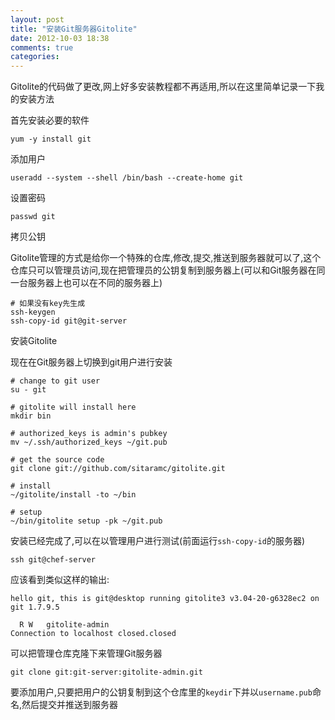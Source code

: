 ```yaml
---
layout: post
title: "安装Git服务器Gitolite"
date: 2012-10-03 18:38
comments: true
categories:
---
```


Gitolite的代码做了更改,网上好多安装教程都不再适用,所以在这里简单记录一下我的安装方法

首先安装必要的软件

    yum -y install git

添加用户

    useradd --system --shell /bin/bash --create-home git

设置密码

    passwd git

拷贝公钥

Gitolite管理的方式是给你一个特殊的仓库,修改,提交,推送到服务器就可以了,这个仓库只可以管理员访问,现在把管理员的公钥复制到服务器上(可以和Git服务器在同一台服务器上也可以在不同的服务器上)

    # 如果没有key先生成
    ssh-keygen
    ssh-copy-id git@git-server

安装Gitolite

现在在Git服务器上切换到git用户进行安装

    # change to git user
    su - git

    # gitolite will install here
    mkdir bin

    # authorized_keys is admin's pubkey
    mv ~/.ssh/authorized_keys ~/git.pub

    # get the source code
    git clone git://github.com/sitaramc/gitolite.git

    # install
    ~/gitolite/install -to ~/bin

    # setup
    ~/bin/gitolite setup -pk ~/git.pub

安装已经完成了,可以在以管理用户进行测试(前面运行`ssh-copy-id`的服务器)

    ssh git@chef-server

应该看到类似这样的输出:

    hello git, this is git@desktop running gitolite3 v3.04-20-g6328ec2 on git 1.7.9.5

      R W   gitolite-admin
    Connection to localhost closed.closed

可以把管理仓库克隆下来管理Git服务器

    git clone git:git-server:gitolite-admin.git

要添加用户,只要把用户的公钥复制到这个仓库里的`keydir`下并以`username.pub`命名,然后提交并推送到服务器
